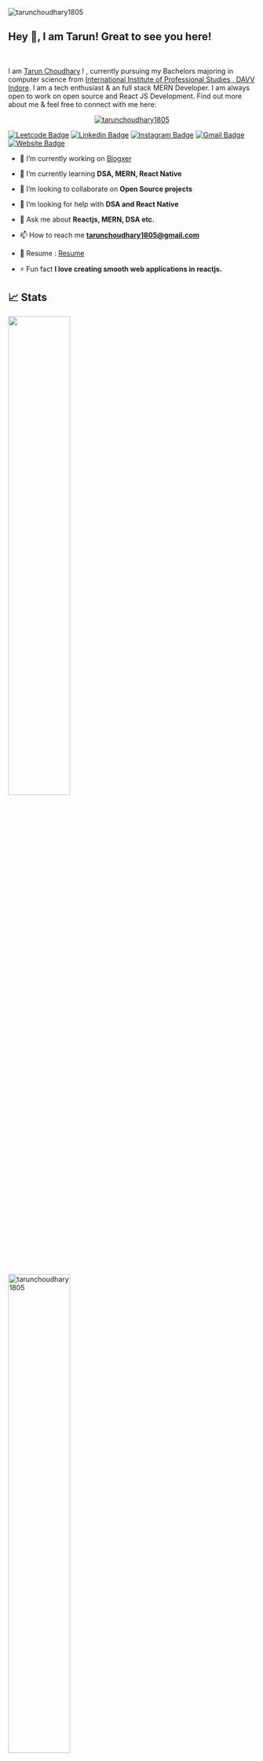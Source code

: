 <p align="left"> <img src="https://komarev.com/ghpvc/?username=tarunchoudhary1805&label=Profile%20views&color=0e75b6&style=flat" alt="tarunchoudhary1805" /> </p>

## Hey 👋, I am Tarun! Great to see you here!

<br>

I am [Tarun Choudhary](https://linkedin.com/in/tarunchoudhary1805) ! , currently pursuing my Bachelors majoring in computer science from [International Institute of Professional Studies , DAVV Indore](http://iips.edu.in/). I am a tech enthusiast & an full stack MERN Developer. I am always open to work on open source and React JS Development. Find out more about me & feel free to connect with me here:

<p align="center"> <a href="https://github.com/ryo-ma/github-profile-trophy"><img src="https://github-profile-trophy.vercel.app/?username=tarunchoudhary1805" alt="tarunchoudhary1805" /></a> </p>

[![Leetcode Badge](https://img.shields.io/badge/-tarunchoudhary1805-orange?style=flat-square&logo=Leetcode&logoColor=white&link=https://www.leetcode.com/Tarunchoudhary1805/)](https://www.leetcode.com/Tarunchoudhary1805/)
[![Linkedin Badge](https://img.shields.io/badge/-tarunchoudhary1805-blue?style=flat-square&logo=Linkedin&logoColor=white&link=https://www.linkedin.com/in/tarunchoudhary1805/)](https://www.linkedin.com/in/tarunchoudhary1805/)
[![Instagram Badge](https://img.shields.io/badge/-_tarun_choudhary__-purple?style=flat-square&logo=instagram&logoColor=white&link=https://instagram.com/_tarun_choudhary__/)](https://www.instagram.com/_tarun_choudhary__/)
[![Gmail Badge](https://img.shields.io/badge/-tarunchoudhary1805@gmail.com-c14438?style=flat-square&logo=Gmail&logoColor=white&link=mailto:tarunchoudhary1805@gmail.com)](mailto:tarunchoudhary1805@gmail.com)
[![Website Badge](https://img.shields.io/badge/-Portfolio-black?style=flat-square&logo=Wordpress&logoColor=white&link=https://tarunchoudhary1805.github.io/portfolio)](https://tarunchoudhary1805.github.io/portfolio)

- 🔭 I’m currently working on [Blogxer](blogxer.onrender.com)

- 🌱 I’m currently learning **DSA, MERN, React Native**

- 👯 I’m looking to collaborate on **Open Source projects**

- 🤝 I’m looking for help with **DSA and React Native**

- 💬 Ask me about **Reactjs, MERN, DSA etc.**

- 📫 How to reach me **tarunchoudhary1805@gmail.com**

- 🧾 Resume : [Resume](https://drive.google.com/file/d/1y96_8-OADU5GLsuLecEwBa-3CeW0WGJs/view?usp=sharing)

- ⚡ Fun fact **I love creating smooth web applications in reactjs.**

## 📈 Stats

<p align="left">

  <img width="50%" src="https://github-readme-stats.vercel.app/api?username=tarunchoudhary1805&show_icons=true&theme=tokyonight" />
 
  <img width="50%"  src="https://github-readme-stats.vercel.app/api/top-langs?username=tarunchoudhary1805&show_icons=true&locale=en&layout=compact" alt="tarunchoudhary1805" />
</p>
 <img width="50%" src="https://github-readme-streak-stats.herokuapp.com/?user=tarunchoudhary1805&theme=tokyonight" />

### Libraries & Framework :

![React](https://img.shields.io/badge/-React-black?style=flat-square&logo=react)
![Bootstrap](https://img.shields.io/badge/-Bootstrap-563D7C?style=flat-square&logo=bootstrap)
![Nodejs](https://img.shields.io/badge/-Nodejs-black?style=flat-square&logo=Node.js)
<a href="#"><img alt="MongoDB" src ="https://img.shields.io/badge/MongoDB-%234ea94b.svg?logo=mongodb&logoColor=white"></a>

### Language :

![Java](https://img.shields.io/badge/-java-E34A86?style=flat-square&logo=java)
![JavaScript](https://img.shields.io/badge/-JavaScript-black?style=flat-square&logo=javascript)
![HTML5](https://img.shields.io/badge/-HTML5-E34F26?style=flat-square&logo=html5&logoColor=white)
![CSS3](https://img.shields.io/badge/-CSS3-1572B6?style=flat-square&logo=css3)

[![Tarun's github activity graph](https://github-readme-activity-graph.vercel.app/graph?username=tarunchoudhary1805&bg_color=2f282c&color=fcfcfc&line=7eacc9&point=ffffff&area=true&hide_border=true)](https://github.com/ashutosh00710/github-readme-activity-graph)

<p></p><br/>
